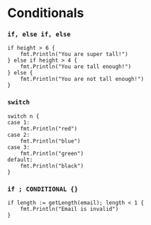 # Conditionals

### `if, else if, else`
```golang
if height > 6 {
    fmt.Println("You are super tall!")
} else if height > 4 {
    fmt.Println("You are tall enough!")
} else {
    fmt.Println("You are not tall enough!")
}
```

### `switch`
```golang
switch n {
case 1:
    fmt.Println("red")
case 2:
    fmt.Println("blue")
case 3:
    fmt.Println("green")
default:
    fmt.Println("black")
}
```

### `if ; CONDITIONAL {}`
```golang
if length := getLength(email); length < 1 {
    fmt.Println("Email is invalid")
}
```
